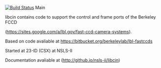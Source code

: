 [![Build Status](https://travis-ci.org/NSLS-II-CSX/libcin.svg?branch=master)](https://travis-ci.org/NSLS-II-CSX/libcin) Main 

libcin contains code to support the control and frame ports of the
Berkeley FCCD 

(https://sites.google.com/a/lbl.gov/fast-ccd-camera-systems).

Based on code avaliable at https://bitbucket.org/berkeleylab/lbl-fastccds

Started at 23-ID (CSX) at NSLS-II

Documentation avaliable at (http://github.io/nsls-ii/libcin)
